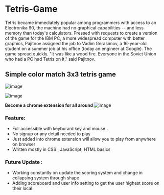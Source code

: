 # Tetris-Game

 Tetris became immediately popular among programmers with access to an Electronika 60, the machine had no graphical capabilities -- and less memory than today's calculators. Pressed with requests to create a version of the game for the IBM PC, a more widespread computer with better graphics, Pajitnov assigned the job to Vadim Gerasimov, a 16-year-old student on a summer job at his office (today an engineer at Google). 
 The game spread quickly. "It was like a wood fire. Everyone in the Soviet Union who had a PC had Tetris on it," said Pajitnov.
 
 
 ## Simple color match 3x3 tetris game
 
![image](https://user-images.githubusercontent.com/61559256/205565983-700467d7-c970-4028-9046-92ccdfa9b5c2.png)

 
 ![image](https://user-images.githubusercontent.com/61559256/205565759-ef141287-a837-4751-98b6-23b24fbd7f3a.png)

<strong> Become a chrome extension for all around </strong>
![image](https://user-images.githubusercontent.com/61559256/205566329-1de3ff64-a19d-4c1a-aa2b-b1daef3a8734.png)

### Feature:
<ul> <li>Full accessible with keyborard key and mouse .</li>
 <li>No signup or any detail needed to play</li>
 <li>Just added into chrome extension will allow you to play from anywhere on browser </li>
 <li>Written mostly in CSS , JavaScript, HTML basics</li>
 </ul>

### Future Update :
<ul>
<li>Working constantly on update the scoring system and change in collapsing system through shape </li>
 <li>Adding scoreboard and user info  setting to get the user highest score on their local</li>


 
